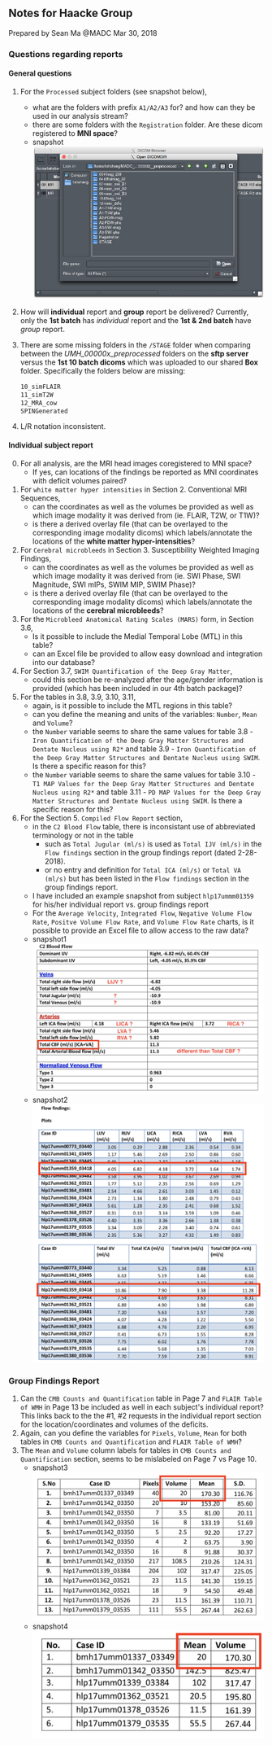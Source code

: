 ## Notes for Haacke Group
Prepared by Sean Ma @MADC
Mar 30, 2018

### Questions regarding reports

#### General questions
1. For the `Processed` subject folders (see snapshot below),
    - what are the folders with prefix `A1/A2/A3` for? and how can they be used in our analysis stream?
    - there are some folders with the `Registration` folder. Are these dicom registered to **MNI space**?
    - snapshot
        ![alt text](assets/SWI_Output_folders.png)

2. How will **individual** report and **group** report be delivered? Currently, only the **1st batch** has _individual_ report and the **1st & 2nd batch** have _group_ report.

3. There are some missing folders in the `/STAGE` folder when comparing between the _UMH_00000x_preprocessed_ folders on the **sftp server** versus the **1st 10 batch dicoms** which was uploaded to our shared **Box** folder. Specifically the folders below are missing:
    ```shell
    10_simFLAIR
    11_simT2W
    12_MRA_cow
    SPINGenerated
    ```
4. L/R notation inconsistent.

#### Individual subject report
0. For all analysis, are the MRI head images coregistered to MNI space?
    - If yes, can locations of the findings be reported as MNI coordinates with deficit volumes paired?
1. For `white matter hyper intensities` in Section 2. Conventional MRI Sequences,
    - can the coordinates as well as the volumes be provided as well as which image modality it was derived from (ie. FLAIR, T2W, or T1W)?
    - is there a derived overlay file (that can be overlayed to the corresponding image modality dicoms) which labels/annotate the locations of the **white matter hyper-intensities**?
2. For `Cerebral microbleeds` in Section 3. Susceptibility Weighted Imaging Findings,
    - can the coordinates as well as the volumes be provided as well as which image modality it was derived from (ie. SWI Phase, SWI Magnitude, SWI mIPs, SWIM MIP, SWIM Phase)?
    - is there a derived overlay file (that can be overlayed to the corresponding image modality dicoms) which labels/annotate the locations of the **cerebral microbleeds**?
3. For the `Microbleed Anatomical Rating Scales (MARS)` form, in Section 3.6,
    - Is it possible to include the Medial Temporal Lobe (MTL) in this table?
    - can an Excel file be provided to allow easy download and integration into our database?
4. For Section 3.7, `SWIM Quantification of the Deep Gray Matter`,
    - could this section be re-analyzed after the age/gender information is provided (which has been included in our 4th batch package)?
5. For the tables in 3.8, 3.9, 3.10, 3.11,
    - again, is it possible to include the MTL regions in this table?
    - can you define the meaning and units of the variables: `Number`, `Mean` and `Volume`?
    - the `Number` variable seems to share the same values for table 3.8 - `Iron Quantification of the Deep Gray Matter Structures and Dentate Nucleus using R2*` and table 3.9 - `Iron Quantification of the Deep Gray Matter Structures and Dentate Nucleus using SWIM`. Is there a specific reason for this?
    - the `Number` variable seems to share the same values for table 3.10 - `T1 MAP Values for the Deep Gray Matter Structures and Dentate Nucleus using R2*` and table 3.11 - `PD MAP Values for the Deep Gray Matter Structures and Dentate Nucleus using SWIM`. Is there a specific reason for this?
6. For the Section 5. `Compiled Flow Report` section,
    - in the `C2 Blood Flow` table, there is inconsistant use of abbreviated terminology or not in the table
        - such as `Total Jugular (ml/s)` is used as `Total IJV (ml/s)` in the `Flow findings` section in the group findings report (dated 2-28-2018).
        - or no entry and definition for `Total ICA (ml/s)` or `Total VA (ml/s)` but has been listed in the `Flow findings` section in the group findings report.
    - I have included an example snapshot from subject `hlp17ummm01359` for his/her individual report vs. group findings report
    - For the `Average Velocity`, `Integrated Flow`, `Negative Volume Flow Rate`, `Positve Volume Flow Rate`, and `Volume Flow Rate` charts, is it possible to provide an Excel file to allow access to the raw data?
    - snapshot1
        ![alt text](assets/individual_blood_flow.png)
    - snapshot2
        ![alt text](assets/group_blood_flow.png)

### Group Findings Report
1. Can the `CMB Counts and Quantification` table in Page 7 and `FLAIR Table of WMH` in Page 13 be included as well in each subject's individual report? This links back to the the #1, #2 requests in the individual report section for the location/coordinates and volumes of the deficits.
2. Again, can you define the variables for `Pixels`, `Volume`, `Mean` for both tables in `CMB Counts and Quantification` and `FLAIR Table of WMH`?
3. The `Mean` and `Volume` column labels for tables in `CMB Counts and Quantification` section, seems to be mislabeled on Page 7 vs Page 10.
    - snapshot3
        ![alt text](assets/WMH_Page7.png)
    - snapshot4
        ![alt text](assets/WMH_Page10.png)
